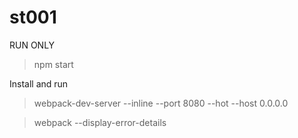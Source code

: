 # st001

RUN ONLY 

>   npm start

Install and run

>   webpack-dev-server --inline --port 8080 --hot --host 0.0.0.0
 
>   webpack --display-error-details
